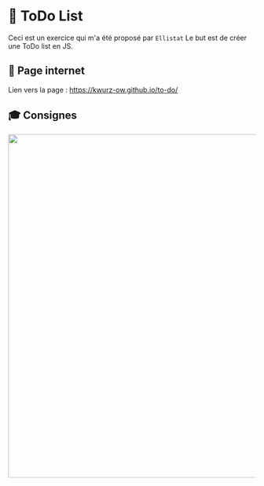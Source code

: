 # 🦄 ToDo List

Ceci est un exercice qui m'a été proposé par `Ellistat`
Le but est de créer une ToDo list en JS.

## 📄 Page internet

Lien vers la page : https://kwurz-ow.github.io/to-do/

## 🎓 Consignes

<img src="https://raw.githubusercontent.com/KWurZ-Ow/to-do/sources/src/assets/consignes.png" width="700"/>
